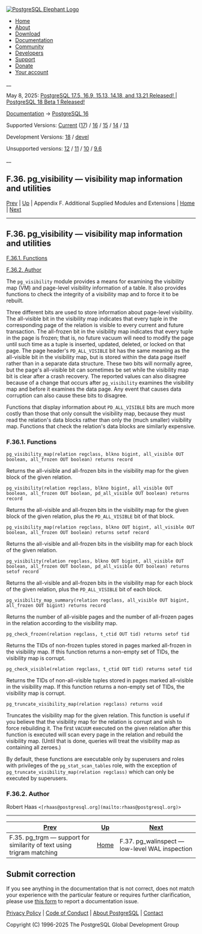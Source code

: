 [ ![PostgreSQL Elephant Logo](/media/img/about/press/elephant.png) ](/)

  * [Home](/ "Home")
  * [About](/about/ "About")
  * [Download](/download/ "Download")
  * [Documentation](/docs/ "Documentation")
  * [Community](/community/ "Community")
  * [Developers](/developer/ "Developers")
  * [Support](/support/ "Support")
  * [Donate](/about/donate/ "Donate")
  * [Your account](/account/ "Your account")

__

May 8, 2025: [ PostgreSQL 17.5, 16.9, 15.13, 14.18, and 13.21 Released! ](/about/news/postgresql-175-169-1513-1418-and-1321-released-3072/) | [ PostgreSQL 18 Beta 1 Released! ](/about/news/postgresql-18-beta-1-released-3070/)

[Documentation](/docs/ "Documentation") -> [PostgreSQL
16](/docs/16/index.html)

Supported Versions: [Current](/docs/current/pgvisibility.html "PostgreSQL 17 -
F.36. pg_visibility — visibility map information and utilities")
([17](/docs/17/pgvisibility.html "PostgreSQL 17 - F.36. pg_visibility —
visibility map information and utilities")) / [16](/docs/16/pgvisibility.html
"PostgreSQL 16 - F.36. pg_visibility — visibility map information and
utilities") / [15](/docs/15/pgvisibility.html "PostgreSQL 15 -
F.36. pg_visibility — visibility map information and utilities") /
[14](/docs/14/pgvisibility.html "PostgreSQL 14 - F.36. pg_visibility —
visibility map information and utilities") / [13](/docs/13/pgvisibility.html
"PostgreSQL 13 - F.36. pg_visibility — visibility map information and
utilities")

Development Versions: [18](/docs/18/pgvisibility.html "PostgreSQL 18 -
F.36. pg_visibility — visibility map information and utilities") /
[devel](/docs/devel/pgvisibility.html "PostgreSQL devel - F.36. pg_visibility
— visibility map information and utilities")

Unsupported versions: [12](/docs/12/pgvisibility.html "PostgreSQL 12 -
F.36. pg_visibility — visibility map information and utilities") /
[11](/docs/11/pgvisibility.html "PostgreSQL 11 - F.36. pg_visibility —
visibility map information and utilities") / [10](/docs/10/pgvisibility.html
"PostgreSQL 10 - F.36. pg_visibility — visibility map information and
utilities") / [9.6](/docs/9.6/pgvisibility.html "PostgreSQL 9.6 -
F.36. pg_visibility — visibility map information and utilities")

__

F.36. pg_visibility — visibility map information and utilities  
---  
[Prev](pgtrgm.html "F.35. pg_trgm —  support for similarity of text using trigram matching")  | [Up](contrib.html "Appendix F. Additional Supplied Modules and Extensions") | Appendix F. Additional Supplied Modules and Extensions | [Home](index.html "PostgreSQL 16.9 Documentation") |  [Next](pgwalinspect.html "F.37. pg_walinspect — low-level WAL inspection")  
  
* * *

## F.36. pg_visibility — visibility map information and utilities #

[F.36.1. Functions](pgvisibility.html#PGVISIBILITY-FUNCS)

[F.36.2. Author](pgvisibility.html#PGVISIBILITY-AUTHOR)

The `pg_visibility` module provides a means for examining the visibility map
(VM) and page-level visibility information of a table. It also provides
functions to check the integrity of a visibility map and to force it to be
rebuilt.

Three different bits are used to store information about page-level
visibility. The all-visible bit in the visibility map indicates that every
tuple in the corresponding page of the relation is visible to every current
and future transaction. The all-frozen bit in the visibility map indicates
that every tuple in the page is frozen; that is, no future vacuum will need to
modify the page until such time as a tuple is inserted, updated, deleted, or
locked on that page. The page header's `PD_ALL_VISIBLE` bit has the same
meaning as the all-visible bit in the visibility map, but is stored within the
data page itself rather than in a separate data structure. These two bits will
normally agree, but the page's all-visible bit can sometimes be set while the
visibility map bit is clear after a crash recovery. The reported values can
also disagree because of a change that occurs after `pg_visibility` examines
the visibility map and before it examines the data page. Any event that causes
data corruption can also cause these bits to disagree.

Functions that display information about `PD_ALL_VISIBLE` bits are much more
costly than those that only consult the visibility map, because they must read
the relation's data blocks rather than only the (much smaller) visibility map.
Functions that check the relation's data blocks are similarly expensive.

### F.36.1. Functions #

`pg_visibility_map(relation regclass, blkno bigint, all_visible OUT boolean,
all_frozen OUT boolean) returns record`

    

Returns the all-visible and all-frozen bits in the visibility map for the
given block of the given relation.

`pg_visibility(relation regclass, blkno bigint, all_visible OUT boolean,
all_frozen OUT boolean, pd_all_visible OUT boolean) returns record`

    

Returns the all-visible and all-frozen bits in the visibility map for the
given block of the given relation, plus the `PD_ALL_VISIBLE` bit of that
block.

`pg_visibility_map(relation regclass, blkno OUT bigint, all_visible OUT
boolean, all_frozen OUT boolean) returns setof record`

    

Returns the all-visible and all-frozen bits in the visibility map for each
block of the given relation.

`pg_visibility(relation regclass, blkno OUT bigint, all_visible OUT boolean,
all_frozen OUT boolean, pd_all_visible OUT boolean) returns setof record`

    

Returns the all-visible and all-frozen bits in the visibility map for each
block of the given relation, plus the `PD_ALL_VISIBLE` bit of each block.

`pg_visibility_map_summary(relation regclass, all_visible OUT bigint,
all_frozen OUT bigint) returns record`

    

Returns the number of all-visible pages and the number of all-frozen pages in
the relation according to the visibility map.

`pg_check_frozen(relation regclass, t_ctid OUT tid) returns setof tid`

    

Returns the TIDs of non-frozen tuples stored in pages marked all-frozen in the
visibility map. If this function returns a non-empty set of TIDs, the
visibility map is corrupt.

`pg_check_visible(relation regclass, t_ctid OUT tid) returns setof tid`

    

Returns the TIDs of non-all-visible tuples stored in pages marked all-visible
in the visibility map. If this function returns a non-empty set of TIDs, the
visibility map is corrupt.

`pg_truncate_visibility_map(relation regclass) returns void`

    

Truncates the visibility map for the given relation. This function is useful
if you believe that the visibility map for the relation is corrupt and wish to
force rebuilding it. The first `VACUUM` executed on the given relation after
this function is executed will scan every page in the relation and rebuild the
visibility map. (Until that is done, queries will treat the visibility map as
containing all zeroes.)

By default, these functions are executable only by superusers and roles with
privileges of the `pg_stat_scan_tables` role, with the exception of
`pg_truncate_visibility_map(relation regclass)` which can only be executed by
superusers.

### F.36.2. Author #

Robert Haas `<[rhaas@postgresql.org](mailto:rhaas@postgresql.org)>`

* * *

[Prev](pgtrgm.html "F.35. pg_trgm —  support for similarity of text using trigram matching")  | [Up](contrib.html "Appendix F. Additional Supplied Modules and Extensions") |  [Next](pgwalinspect.html "F.37. pg_walinspect — low-level WAL inspection")  
---|---|---  
F.35. pg_trgm — support for similarity of text using trigram matching  | [Home](index.html "PostgreSQL 16.9 Documentation") |  F.37. pg_walinspect — low-level WAL inspection  
  
## Submit correction

If you see anything in the documentation that is not correct, does not match
your experience with the particular feature or requires further clarification,
please use [this form](/account/comments/new/16/pgvisibility.html/) to report
a documentation issue.

[Privacy Policy](/about/privacypolicy) | [Code of Conduct](/about/policies/coc/) | [About PostgreSQL](/about/) | [Contact](/about/contact/)  

Copyright (C) 1996-2025 The PostgreSQL Global Development Group

